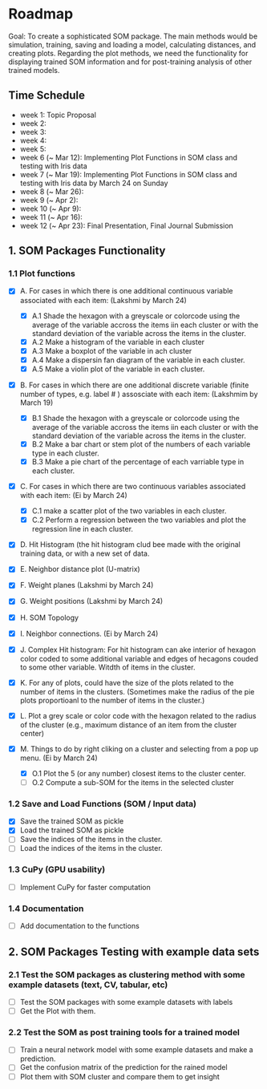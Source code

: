 # Roadmap
Goal: To create a sophisticated SOM package. 
The main methods would be simulation, training, saving and loading a model, calculating distances, and creating plots. 
Regarding the plot methods, we need the functionality for displaying trained SOM information and for post-training analysis of other trained models.

## Time Schedule
- week 1: Topic Proposal
- week 2: 
- week 3:
- week 4:
- week 5:
- week 6 (~ Mar 12): Implementing Plot Functions in SOM class and  testing with Iris data
- week 7 (~ Mar 19): Implementing Plot Functions in SOM class and testing with Iris data by March 24 on Sunday
- week 8 (~ Mar 26):
- week 9 (~ Apr 2): 
- week 10 (~ Apr 9): 
- week 11 (~ Apr 16): 
- week 12 (~ Apr 23): Final Presentation, Final Journal Submission

## 1. SOM Packages Functionality

### 1.1 Plot functions
- [X] A. For cases in which there is one additional continuous variable associated with each item: (Lakshmi by March 24)
    - [X] A.1 Shade the hexagon with a greyscale or colorcode using the average of the variable accross the items iin each cluster or with the standard deviation of the variable across the items in the cluster.
    - [X] A.2 Make a histogram of the variable in each cluster
    - [X] A.3 Make a boxplot of the variable in ach cluster
    - [X] A.4 Make a dispersin fan diagram of the variable in each cluster.
    - [X] A.5 Make a violin plot of the variable in each cluster.
          
- [X] B. For cases in which there are one additional discrete variable (finite number of types, e.g. label # ) assosciate with each item: (Lakshmim by March 19)
    - [X] B.1 Shade the hexagon with a greyscale or colorcode using the average of the variable accross the items iin each cluster or with the standard deviation of the variable across the items in the cluster.
    - [X] B.2 Make a bar chart or stem plot of the numbers of each variable type in each cluster.
    - [X] B.3 Make a pie chart of the percentage of each varriable type in each cluster.

- [X] C. For cases in which there are two continuous variables associated with each item: (Ei by March 24)
    - [X] C.1 make a scatter plot of the two variables in each cluster.
    - [X] C.2 Perform a regression between the two variables and plot the regression line in each cluster.
          
- [X] D. Hit Histogram (the hit histogram clud bee made with the original training data, or with a new set of data.

- [X] E. Neighbor distance plot (U-matrix)

- [X] F. Weight planes (Lakshmi by March 24)

- [X] G. Weight positions (Lakshmi by March 24)

- [X] H. SOM Topology

- [X] I. Neighbor connections. (Ei by March 24)

- [X] J. Complex Hit histogram: For hit histogram can ake interior of hexagon color coded to some additional variable and edges of hecagons couded to some other variable. Witdth of items in the cluster.
      
- [X] K. For any of plots, could have the size of the plots related to the number of items in the clusters. (Sometimes make the radius of the pie plots proportioanl to the number of items in the cluster.)

- [X] L. Plot a grey scale or color code with the hexagon related to the radius of the cluster (e.g., maximum distance of an item from the cluster center) 

- [X] M. Things to do by right cliking on a cluster and selecting from a pop up menu. (Ei by March 24)
    - [X] O.1 Plot the 5 (or any number) closest items to the cluster center.
    - [ ] O.2 Compute a sub-SOM for the items in the selected cluster

### 1.2 Save and Load Functions (SOM / Input data)
- [X] Save the trained SOM as pickle
- [X] Load the trained SOM as pickle
- [ ] Save the indices of the items in the cluster.
- [ ] Load the indices of the items in the cluster.

### 1.3 CuPy (GPU usability)
- [ ] Implement CuPy for faster computation

### 1.4 Documentation
- [ ] Add documentation to the functions

## 2. SOM Packages Testing with example data sets

### 2.1 Test the SOM packages as clustering method with some example datasets (text, CV, tabular, etc)
- [ ] Test the SOM packages with some example datasets with labels
- [ ] Get the Plot with them.

### 2.2 Test the SOM as post training tools for a trained model
- [ ] Train a neural network model with some example datasets and make a prediction.
- [ ] Get the confusion matrix of the prediction for the rained model
- [ ] Plot them with SOM cluster and compare them to get insight
